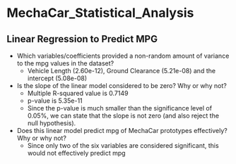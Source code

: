 # MechaCar_Statistical_Analysis

## Linear Regression to Predict MPG
* Which variables/coefficients provided a non-random amount of variance to the mpg values in the dataset?
  * Vehicle Length (2.60e-12), Ground Clearance (5.21e-08) and the intercept (5.08e-08)
* Is the slope of the linear model considered to be zero? Why or why not?
  * Multiple R-squared value is 0.7149
  * p-value is 5.35e-11
  * Since the p-value is much smaller than the significance level of 0.05%, we can state that the slope is not zero (and also reject the null hypothesis). 
* Does this linear model predict mpg of MechaCar prototypes effectively? Why or why not?
  * Since only two of the six variables are considered significant, this would not effectively predict mpg

